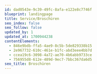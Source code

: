 ```yaml
---
id: dad0543e-9c39-49fc-8afa-e122e8c7746f
blueprint: landingpage
title: Service/Broschüren
seo_index: false
seo_follow: false
updated_by: 1
updated_at: 1700944238
contentElements:
  - 846e9bdb-ffa5-4ae9-8c5b-5de829338b15
  - 2e967732-610c-461e-b1fc-abd3eee4bb7d
  - ccea19c6-3098-4a72-ae70-4b6abb9733ce
  - 756955d8-612e-489d-9ec7-7bbc367da6d5
seo_title: Broschüren
---
```

